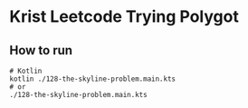 # Krist Leetcode Trying Polygot

## How to run

```base
# Kotlin
kotlin ./128-the-skyline-problem.main.kts
# or
./128-the-skyline-problem.main.kts
```
